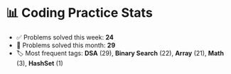 # 📊 Coding Practice Stats

- ✅ Problems solved this week: **24**
- 📆 Problems solved this month: **29**
- 🏷️ Most frequent tags: **DSA** (29), **Binary Search** (22), **Array** (21), **Math** (3), **HashSet** (1)
